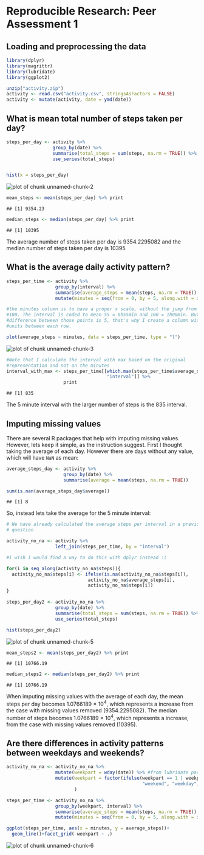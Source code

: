 Reproducible Research: Peer Assessment 1
====



## Loading and preprocessing the data

```r
library(dplyr)
library(magrittr)
library(lubridate)
library(ggplot2)

unzip("activity.zip")
activity <- read.csv("activity.csv", stringsAsFactors = FALSE)
activity <- mutate(activity, date = ymd(date))
```



## What is mean total number of steps taken per day?



```r
steps_per_day <- activity %>% 
                 group_by(date) %>%
                 summarise(total_steps = sum(steps, na.rm = TRUE)) %>%
                 use_series(total_steps)


hist(x = steps_per_day)
```

![plot of chunk unnamed-chunk-2](figure/unnamed-chunk-2-1.png) 

```r
mean_steps <- mean(steps_per_day) %>% print
```

```
## [1] 9354.23
```

```r
median_steps <- median(steps_per_day) %>% print
```

```
## [1] 10395
```

The average number of steps taken per day is 9354.2295082 and the median number of steps taken per day is 10395

## What is the average daily activity pattern?



```r
steps_per_time <- activity %>%
                  group_by(interval) %>%
                  summarise(average_steps = mean(steps, na.rm = TRUE)) %>%
                  mutate(minutes = seq(from = 0, by = 5, along.with = interval))

#the minutes column is to have a proper x scale, without the jump from 55 to
#100. The interval is coded to mean 55 = 0h55min and 100 = 1h00min. But the
#difference between those points is 5, that's why I create a column with just 5
#units between each row.

plot(average_steps ~ minutes, data = steps_per_time, type = "l")
```

![plot of chunk unnamed-chunk-3](figure/unnamed-chunk-3-1.png) 

```r
#Note that I calculate the interval with max based on the original
#representation and not on the minutes
interval_with_max <- steps_per_time[[which.max(steps_per_time$average_steps), 
                                     "interval"]] %>%
                     print
```

```
## [1] 835
```

The 5 minute interval with the larger number of steps is the 835 interval.

## Imputing missing values

There are several R packages that help with imputing missing values. However, lets keep it simple, as the instruction suggest.
First I thought taking the average of each day. However there are days without any value, which will have `NaN` as mean:




```r
average_steps_day <- activity %>%
                     group_by(date) %>%
                     summarise(average = mean(steps, na.rm = TRUE))

sum(is.nan(average_steps_day$average))
```

```
## [1] 8
```

So, instead lets take the average for the 5 minute interval:


```r
# We have already calculated the average steps per interval in a previous
# question

activity_no_na <- activity %>%
                  left_join(steps_per_time, by = "interval") 

#I wish I would find a way to do this with dplyr instead :(

for(i in seq_along(activity_no_na$steps)){
  activity_no_na$steps[i] <- ifelse(is.na(activity_no_na$steps[i]), 
                              activity_no_na$average_steps[i], 
                              activity_no_na$steps[i])
}

steps_per_day2 <- activity_no_na %>% 
                  group_by(date) %>%
                  summarise(total_steps = sum(steps, na.rm = TRUE)) %>%
                  use_series(total_steps)

hist(steps_per_day2)
```

![plot of chunk unnamed-chunk-5](figure/unnamed-chunk-5-1.png) 

```r
mean_steps2 <- mean(steps_per_day2) %>% print
```

```
## [1] 10766.19
```

```r
median_steps2 <- median(steps_per_day2) %>% print
```

```
## [1] 10766.19
```

When imputing missing values with the average of each day, the mean steps per day becomes 1.0766189 &times; 10<sup>4</sup>, which represents a increase from the case with missing values removed (9354.2295082). The median number of steps becomes 1.0766189 &times; 10<sup>4</sup>, which represents a increase, from the case with missing values removed (10395).



## Are there differences in activity patterns between weekdays and weekends?


```r
activity_no_na <- activity_no_na %>%
                  mutate(weekpart = wday(date)) %>% #from lubridate package, returns a number
                  mutate(weekpart = factor(ifelse(weekpart == 1 | weekpart == 7, 
                                                  "weekend", "weekday"))
                         )

steps_per_time <- activity_no_na %>%
                  group_by(weekpart, interval) %>%
                  summarise(average_steps = mean(steps, na.rm = TRUE)) %>%
                  mutate(minutes = seq(from = 0, by = 5, along.with = interval))

ggplot(steps_per_time, aes(x = minutes, y = average_steps))+
  geom_line()+facet_grid( weekpart ~ .)
```

![plot of chunk unnamed-chunk-6](figure/unnamed-chunk-6-1.png) 

